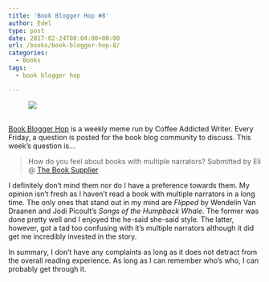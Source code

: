 ```yaml
---
title: 'Book Blogger Hop #8'
author: Edel
type: post
date: 2017-02-24T08:04:00+00:00
url: /books/book-blogger-hop-8/
categories:
  - Books
tags:
  - book blogger hop

---
```

<figure><a rel="_nofollow" href="http://www.coffeeaddictedwriter.com/p/blog-page.html"><img src="https://i1.wp.com/3.bp.blogspot.com/-2bKizvp-A9w/WEjGAM4OjJI/AAAAAAAAV50/nU3xHQNtvSQQ8dRsB8OueG061E99KPrYACLcB/s1600/Book%2BBlogger%2BHop%2B%2528Final%2529.png?w=663&#038;ssl=1" data-recalc-dims="1" /></a></figure> 

<a rel="_nofollow" href="http://www.coffeeaddictedwriter.com/p/blog-page.html"></a>

<a rel="_nofollow" href="http://www.coffeeaddictedwriter.com/p/blog-page.html"><br /> </a><a rel="_nofollow" href="http://www.coffeeaddictedwriter.com/p/blog-page.html">Book Blogger Hop</a> is a weekly meme run by Coffee Addicted Writer. Every Friday, a question is posted for the book blog community to discuss. This week&#8217;s question is&#8230;

> How do you feel about books with multiple narrators? Submitted by Eli @ [The Book Supplier][1]

I definitely don&#8217;t mind them nor do I have a preference towards them. My opinion isn&#8217;t fresh as I haven&#8217;t read a book with multiple narrators in a long time. The only ones that stand out in my mind are _Flipped_ by Wendelin Van Draanen and Jodi Picoult&#8217;s _Songs of the Humpback Whale_. The former was done pretty well and I enjoyed the he-said she-said style. The latter, however, got a tad too confusing with it&#8217;s multiple narrators although it did get me incredibly invested in the story.

In summary, I don&#8217;t have any complaints as long as it does not detract from the overall reading experience. As long as I can remember who&#8217;s who, I can probably get through it.

 [1]: http://thebooksupplier.com/